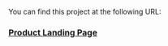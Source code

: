 You can find this project at the following URL:

### [Product Landing Page](https://iarobinson.github.io/product_landing_page/)
